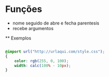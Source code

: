 # Funções

* nome seguido de abre e fecha parentesis
* recebe argumentos

** Exemplos

```css

@import url("http://urlaqui.com/style.css");
{
    color: rgb(255, 0, 100);
    width: calc(100% - 10px);
}
```